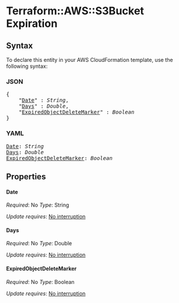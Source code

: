 # Terraform::AWS::S3Bucket Expiration

## Syntax

To declare this entity in your AWS CloudFormation template, use the following syntax:

### JSON

<pre>
{
    "<a href="#date" title="Date">Date</a>" : <i>String</i>,
    "<a href="#days" title="Days">Days</a>" : <i>Double</i>,
    "<a href="#expiredobjectdeletemarker" title="ExpiredObjectDeleteMarker">ExpiredObjectDeleteMarker</a>" : <i>Boolean</i>
}
</pre>

### YAML

<pre>
<a href="#date" title="Date">Date</a>: <i>String</i>
<a href="#days" title="Days">Days</a>: <i>Double</i>
<a href="#expiredobjectdeletemarker" title="ExpiredObjectDeleteMarker">ExpiredObjectDeleteMarker</a>: <i>Boolean</i>
</pre>

## Properties

#### Date

_Required_: No
_Type_: String

_Update requires_: [No interruption](https://docs.aws.amazon.com/AWSCloudFormation/latest/UserGuide/using-cfn-updating-stacks-update-behaviors.html#update-no-interrupt)

#### Days

_Required_: No
_Type_: Double

_Update requires_: [No interruption](https://docs.aws.amazon.com/AWSCloudFormation/latest/UserGuide/using-cfn-updating-stacks-update-behaviors.html#update-no-interrupt)

#### ExpiredObjectDeleteMarker

_Required_: No
_Type_: Boolean

_Update requires_: [No interruption](https://docs.aws.amazon.com/AWSCloudFormation/latest/UserGuide/using-cfn-updating-stacks-update-behaviors.html#update-no-interrupt)

